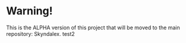 # Warning!

This is the ALPHA version of this project that will be moved to the main repository: Skyndalex.
test2